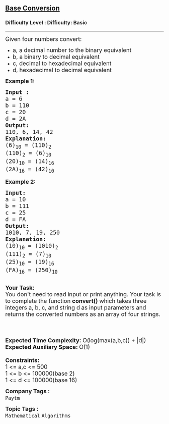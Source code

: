 <h2><a href="https://www.geeksforgeeks.org/problems/base-conversion0924/1">Base Conversion</a></h2><h3>Difficulty Level : Difficulty: Basic</h3><hr><div class="problems_problem_content__Xm_eO"><p><span style="font-size: 18px;">Given four&nbsp;numbers convert:</span></p>
<ul>
<li><span style="font-size: 18px;">a, a decimal number to the binary equivalent</span></li>
<li><span style="font-size: 18px;">b, a binary to decimal equivalent</span></li>
<li><span style="font-size: 18px;">c, decimal to hexadecimal equivalent</span></li>
<li><span style="font-size: 18px;">d, hexadecimal to decimal equivalent</span></li>
</ul>
<p><strong><span style="font-size: 18px;">Example 1:</span></strong></p>
<pre><span style="font-size: 18px;"><strong>Input :</strong>
a = 6
b = 110
c = 20
d = 2A
<strong>Output:</strong>
110, 6, 14, 42
<strong>Explanation:</strong>
(6)<sub>10</sub>&nbsp;= (110)<sub>2
</sub>(110)<sub>2</sub>&nbsp;= (6)<sub>10</sub>
(20)<sub>10</sub>&nbsp;= (14)<sub>16</sub>
(2A)<sub>16</sub>&nbsp;= (42)<sub>10</sub>
</span></pre>
<p><span style="font-size: 18px;"><strong>Example 2:</strong></span></p>
<pre><span style="font-size: 18px;"><strong>Input:
</strong>a = 10 
b = 111 
c = 25 
d = FA
<strong>Output:
</strong></span><span style="font-size: 20px;"><span style="font-size: 18px;">1010, 7, 19, 250
</span><strong><span style="font-size: 18px;">Explanation:
</span></strong></span><span style="font-size: 18px;">(10)<sub>10</sub>&nbsp;= (1010)<sub>2</sub>
(111)<sub>2</sub>&nbsp;= (7)<sub>10</sub>
(25)<sub>10</sub>&nbsp;= (19)<sub>16</sub>
(FA)<sub>16</sub>&nbsp;= (250)<sub>10</sub></span>
</pre>
<p><br><span style="font-size: 18px;"><strong>Your Task:</strong><br>You don't need to read input or print anything. Your task is to complete the function&nbsp;<strong>convert()</strong>&nbsp;which takes three integers a, b, c, and string d<strong> </strong>as input parameters and returns the converted numbers as an array of four strings.</span></p>
<p>&nbsp;</p>
<p><br><span style="font-size: 18px;"><strong>Expected Time Complex</strong><strong>ity: </strong>O(log(max(a,b,c)) + |d|)<br><strong>Expected Auxiliary Space: </strong>O(1)<br><br><strong>Constraints:</strong><br>1 &lt;= a,c &lt;= 500<br>1 &lt;= b &lt;= 100000(base 2)<br>1 &lt;= d &lt;= 100000(base 16)</span></p></div><p><span style=font-size:18px><strong>Company Tags : </strong><br><code>Paytm</code>&nbsp;<br><p><span style=font-size:18px><strong>Topic Tags : </strong><br><code>Mathematical</code>&nbsp;<code>Algorithms</code>&nbsp;